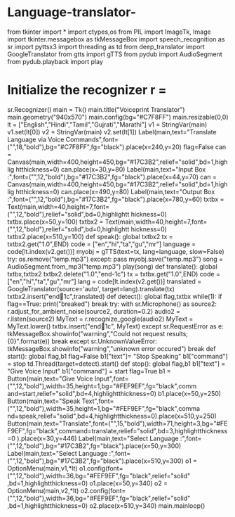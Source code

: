 # Language-translator-
from tkinter import * import
ctypes,os from PIL import ImageTk, Image import
tkinter.messagebox as tkMessageBox import
speech_recognition as sr import pyttsx3 import
threading as td from deep_translator import
GoogleTranslator from gtts import gTTS from pydub
import AudioSegment from pydub.playback import
play
# Initialize the recognizer r =
sr.Recognizer()
main = Tk() main.title("Voiceprint Translator")
main.geometry("940x570") main.config(bg="#C7F8FF")
main.resizable(0,0) lt =
["English","Hindi","Tamil","Gujrati","Marathi"] v1 =
StringVar(main)
v1.set(lt[0]) v2 =
StringVar(main)
v2.set(lt[1])
Label(main,text="Translate Language via Voice
Commands",font=("",18,"bold"),bg="#C7F8FF",fg="black").place(x=240,y=20) flag=False
can =
Canvas(main,width=400,height=450,bg="#17C3B2",relief="solid",bd=1,highlig
htthickness=0) can.place(x=30,y=80)
Label(main,text="Input Box
:",font=("",12,"bold"),bg="#17C3B2",fg="black").place(x=44,y=70)
can =
Canvas(main,width=400,height=450,bg="#17C3B2",relief="solid",bd=1,highlig
htthickness=0) can.place(x=490,y=80)
Label(main,text="Output Box
:",font=("",12,"bold"),bg="#17C3B2",fg="black").place(x=780,y=60)
txtbx =
Text(main,width=40,height=7,font=("",12,"bold"),relief="solid",bd=0,highlightt hickness=0)
txtbx.place(x=50,y=100) txtbx2 =
Text(main,width=40,height=7,font=("",12,"bold"),relief="solid",bd=0,highlightt hickness=0)
txtbx2.place(x=510,y=100)
def speak(): global txtbx2 tx = txtbx2.get("1.0",END)
code = ["en","hi","ta","gu","mr"] language =
code[lt.index(v2.get())] myobj = gTTS(text=tx,
lang=language, slow=False) try:
os.remove("temp.mp3")
except: pass
myobj.save("temp.mp3") song =
AudioSegment.from_mp3("temp.mp3") play(song)
def translate():
global txtbx,txtbx2 txtbx2.delete("1.0","end-1c") tx = txtbx.get("1.0",END)
code = ["en","hi","ta","gu","mr"] lang = code[lt.index(v2.get())] translated =
GoogleTranslator(source='auto', target=lang).translate(tx) txtbx2.insert("end1c",translated) def detect():
global flag,txtbx
while(1): if
flag==True:
print("breaked") break try:
with sr.Microphone() as source2:
r.adjust_for_ambient_noise(source2, duration=0.2) audio2 =
r.listen(source2)
MyText = r.recognize_google(audio2)
MyText = MyText.lower() txtbx.insert("end1c", MyText)
except sr.RequestError as e:
tkMessageBox.showinfo("warning","Could not request results; {0}".format(e))
break
except sr.UnknownValueError:
tkMessageBox.showinfo("warning","unknown error occured")
break def start(): global flag,b1 flag=False b1["text"]= "Stop Speaking"
b1["command"] = stop td.Thread(target=detect).start()
def stop():
global flag,b1 b1["text"] = "Give
Voice Input" b1["command"] = start
flag=True
b1 = Button(main,text="Give Voice
Input",font=("",12,"bold"),width=35,height=1,bg="#FEF9EF",fg="black",comm
and=start,relief="solid",bd=4,highlightthickness=0) b1.place(x=50,y=250)
Button(main,text="Speak
Text",font=("",12,"bold"),width=35,height=1,bg="#FEF9EF",fg="black",comma
nd=speak,relief="solid",bd=4,highlightthickness=0).place(x=510,y=250)
Button(main,text="Translate",font=("",15,"bold"),width=71,height=3,bg="#FE
F9EF",fg="black",command=translate,relief="solid",bd=3,highlightthickness=0
).place(x=30,y=446)
Label(main,text="Select Language
:",font=("",12,"bold"),bg="#17C3B2",fg="black").place(x=50,y=300)
Label(main,text="Select Language
:",font=("",12,"bold"),bg="#17C3B2",fg="black").place(x=510,y=300)
o1 = OptionMenu(main,v1,*lt)
o1.config(font=("",12,"bold"),width=36,bg="#FEF9EF",fg="black",relief="solid"
,bd=1,highlightthickness=0) o1.place(x=50,y=340) o2 = OptionMenu(main,v2,*lt)
o2.config(font=("",12,"bold"),width=36,bg="#FEF9EF",fg="black",relief="solid"
,bd=1,highlightthickness=0) o2.place(x=510,y=340)
main.mainloop()
